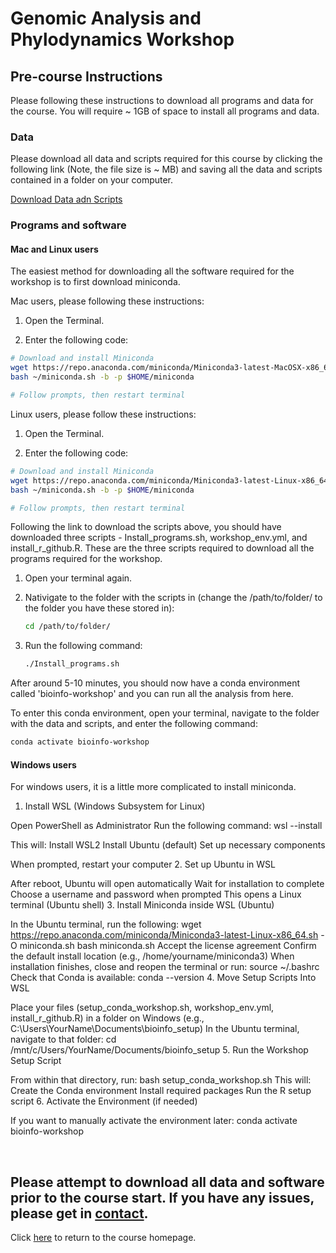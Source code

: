 # Genomic Analysis and Phylodynamics Workshop

## Pre-course Instructions

Please following these instructions to download all programs and data for the course. You will require ~ 1GB of space to install all programs and data.

### Data 

Please download all data and scripts required for this course by clicking the following link (Note, the file size is ~ MB) and saving all the data and scripts contained in a folder on your computer.

[Download Data adn Scripts](https://drive.google.com/drive/folders/1w3WG0jCj9BfB6aMB2Kq7vC2Yfx1ck6NB?usp=share_link)
<br>

### Programs and software

#### Mac and Linux users

The easiest method for downloading all the software required for the workshop is to first download miniconda. 

Mac users, please following these instructions:

1. Open the Terminal.

2. Enter the following code: 

  ```bash
  # Download and install Miniconda
  wget https://repo.anaconda.com/miniconda/Miniconda3-latest-MacOSX-x86_64.sh -O ~/miniconda.sh
  bash ~/miniconda.sh -b -p $HOME/miniconda

  # Follow prompts, then restart terminal
  ```

Linux users, please follow these instructions:

1. Open the Terminal.

2. Enter the following code: 

  ```bash
  # Download and install Miniconda
  wget https://repo.anaconda.com/miniconda/Miniconda3-latest-Linux-x86_64.sh -O ~/miniconda.sh
  bash ~/miniconda.sh -b -p $HOME/miniconda

  # Follow prompts, then restart terminal
  ```

Following the link to download the scripts above, you should have downloaded three scripts - Install_programs.sh, workshop_env.yml, and install_r_github.R. These are the three scripts required to download all the programs required for the workshop.

1. Open your terminal again.

2. Nativigate to the folder with the scripts in (change the /path/to/folder/ to the folder you have these stored in):
   ```bash
   cd /path/to/folder/
   ```
3. Run the following command:
   ```bash
   ./Install_programs.sh
   ```

After around 5-10 minutes, you should now have a conda environment called 'bioinfo-workshop' and you can run all the analysis from here.

To enter this conda environment, open your terminal, navigate to the folder with the data and scripts, and enter the following command:
  ```bash
  conda activate bioinfo-workshop
  ```

#### Windows users

For windows users, it is a little more complicated to install miniconda. 

1. Install WSL (Windows Subsystem for Linux)

Open PowerShell as Administrator
  Run the following command:
  wsl --install

This will:
  Install WSL2
  Install Ubuntu (default)
  Set up necessary components

When prompted, restart your computer
2. Set up Ubuntu in WSL

After reboot, Ubuntu will open automatically
Wait for installation to complete
Choose a username and password when prompted
This opens a Linux terminal (Ubuntu shell)
3. Install Miniconda inside WSL (Ubuntu)

In the Ubuntu terminal, run the following:
wget https://repo.anaconda.com/miniconda/Miniconda3-latest-Linux-x86_64.sh -O miniconda.sh
bash miniconda.sh
Accept the license agreement
Confirm the default install location (e.g., /home/yourname/miniconda3)
When installation finishes, close and reopen the terminal or run:
source ~/.bashrc
Check that Conda is available:
conda --version
4. Move Setup Scripts Into WSL

Place your files (setup_conda_workshop.sh, workshop_env.yml, install_r_github.R) in a folder on Windows (e.g., C:\Users\YourName\Documents\bioinfo_setup)
In the Ubuntu terminal, navigate to that folder:
cd /mnt/c/Users/YourName/Documents/bioinfo_setup
5. Run the Workshop Setup Script

From within that directory, run:
bash setup_conda_workshop.sh
This will:
Create the Conda environment
Install required packages
Run the R setup script
6. Activate the Environment (if needed)

If you want to manually activate the environment later:
conda activate bioinfo-workshop





<br>

## Please attempt to download all data and software prior to the course start. If you have any issues, please get in [contact](mailto:b.sobkowiak.12@ucl.ac.uk).

Click [here](README.md) to return to the course homepage.
